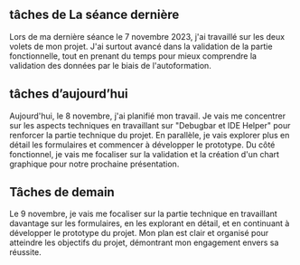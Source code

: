 

## tâches de La séance dernière
Lors de ma dernière séance le 7 novembre 2023, j'ai travaillé sur les deux volets de mon projet. J'ai surtout avancé dans la validation de la partie fonctionnelle, tout en prenant du temps pour mieux comprendre la validation des données par le biais de l'autoformation. 
## tâches d’aujourd’hui 
Aujourd'hui, le 8 novembre, j'ai planifié mon travail. Je vais me concentrer sur les aspects techniques en travaillant sur "Debugbar et IDE Helper" pour renforcer la partie technique du projet. En parallèle, je vais explorer plus en détail les formulaires et commencer à développer le prototype. Du côté fonctionnel, je vais me focaliser sur la validation et la création d'un chart  graphique pour notre prochaine présentation. 

## Tâches de demain 
Le 9 novembre, je vais me focaliser sur la partie technique en travaillant davantage sur les formulaires, en les explorant en détail, et en continuant à développer le prototype du projet. Mon plan est clair et organisé pour atteindre les objectifs du projet, démontrant mon engagement envers sa réussite.